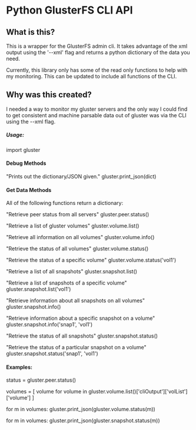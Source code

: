 Python GlusterFS CLI API
========================

## What is this?
This is a wrapper for the GlusterFS admin cli. It takes advantage of the xml output using the '--xml' flag
and returns a python dictionary of the data you need.

Currently, this library only has some of the read only functions to help with my monitoring.
This can be updated to include all functions of the CLI.


## Why was this created?
I needed a way to monitor my gluster servers and the only way I could find to get consistent and machine
parsable data out of gluster was via the CLI using the --xml flag.



##### Usage:

  import gluster


#### Debug Methods

"Prints out the dictionary/JSON given."
  gluster.print_json(dict)


#### Get Data Methods
All of the following functions return a dictionary:

"Retrieve peer status from all servers"
  gluster.peer.status()

"Retrieve a list of gluster volumes"
  gluster.volume.list()

"Retrieve all information on all volumes"
  gluster.volume.info()

"Retrieve the status of all volumes"
  gluster.volume.status()

"Retrieve the status of a specific volume"
  gluster.volume.status('vol1')

"Retrieve a list of all snapshots"
  gluster.snapshot.list()

"Retrieve a list of snapshots of a specific volume"
  gluster.snapshot.list('vol1')

"Retrieve information about all snapshots on all volumes"
  gluster.snapshot.info()

"Retrieve information about a specific snapshot on a volume"
  gluster.snapshot.info('snap1', 'vol1')

"Retrieve the status of all snapshots"
  gluster.snapshot.status()

"Retrieve the status of a particular snapshot on a volume"
  gluster.snapshot.status('snap1', 'vol1')



#### Examples:
  status = gluster.peer.status()

  volumes = [ volume for volume in gluster.volume.list()['cliOutput']['volList']['volume'] ]

  for m in volumes:
    gluster.print_json(gluster.volume.status(m))

  for m in volumes:
    gluster.print_json(gluster.snapshot.status(m))
